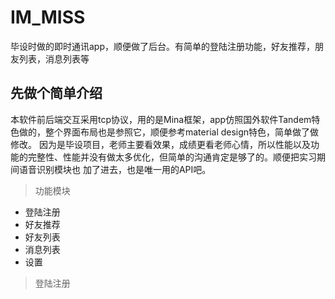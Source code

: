 # IM_MISS
毕设时做的即时通讯app，顺便做了后台。有简单的登陆注册功能，好友推荐，朋友列表，消息列表等
## 先做个简单介绍
本软件前后端交互采用tcp协议，用的是Mina框架，app仿照国外软件Tandem特色做的，整个界面布局也是参照它，顺便参考material design特色，简单做了做修改。
因为是毕设项目，老师主要看效果，成绩更看老师心情，所以性能以及功能的完整性、性能并没有做太多优化，但简单的沟通肯定是够了的。顺便把实习期间语音识别模块也
加了进去，也是唯一用的API吧。
>功能模块
* 登陆注册
* 好友推荐
* 好友列表
* 消息列表
* 设置

>登陆注册


